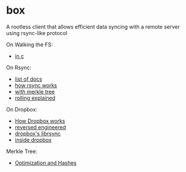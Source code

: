 # box
A rootless client that allows efficient data syncing with a remote server using rsync-like protocol

On Walking the FS:

- [in c](http://stackoverflow.com/questions/2312110/efficiently-traverse-directory-tree-with-opendir-readdir-and-closedir)


On Rsync:

- [list of docs](https://rsync.samba.org/documentation.html)
- [how rsync works](https://rsync.samba.org/how-rsync-works.html)
- [with merkle tree](http://blog.kodekabuki.com/post/11135148692/rsync-internals)
- [rolling explained](http://stackoverflow.com/questions/12456523/how-to-generate-rolling-checksum-for-overlapping-chunks)

On Dropbox:

- [How Dropbox works](http://stackoverflow.com/questions/185533/how-does-the-dropbox-mac-client-work)
- [reversed engineered](http://archive.hack.lu/2012/Dropbox%20security.pdf)
- [dropbox's librsync](https://github.com/dropbox/librsync)
- [inside dropbox](http://cnds.eecs.jacobs-university.de/courses/nds-2013/prodescu-inside-dropbox.pdf)

Merkle Tree:

- [Optimization and Hashes](http://crypto.stackexchange.com/questions/9198/efficient-incremental-updates-to-large-merkle-tree)
